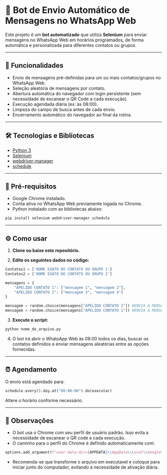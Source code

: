 # 🤖 Bot de Envio Automático de Mensagens no WhatsApp Web

Este projeto é um **bot automatizado** que utiliza **Selenium** para enviar mensagens no WhatsApp Web em horários programados, de forma automática e personalizada para diferentes contatos ou grupos.

---

## 📌 Funcionalidades

* Envio de mensagens pré-definidas para um ou mais contatos/grupos no WhatsApp Web.
* Seleção aleatória de mensagens por contato.
* Abertura automática do navegador com login persistente (sem necessidade de escanear o QR Code a cada execução).
* Execução agendada diária (ex: às 08:00).
* Limpeza do campo de busca antes de cada envio.
* Encerramento automático do navegador ao final da rotina.

---

## 🛠️ Tecnologias e Bibliotecas

* [Python 3](https://www.python.org/)
* [Selenium](https://selenium-python.readthedocs.io/)
* [webdriver-manager](https://pypi.org/project/webdriver-manager/)
* [schedule](https://pypi.org/project/schedule/)

---

## 📁 Pré-requisitos

* Google Chrome instalado.
* Conta ativa no WhatsApp Web previamente logada no Chrome.
* Python instalado com as bibliotecas abaixo:

```bash
pip install selenium webdriver-manager schedule
```

---

## ⚙️ Como usar

1. **Clone ou baixe este repositório.**

2. **Edite os seguintes dados no código:**

```python
Contatos1 = ['NOME EXATO DO CONTATO OU GRUPO 1']
Contatos2 = ['NOME EXATO DO CONTATO OU GRUPO 2']

mensagens = {
    "APELIDO CONTATO 1": ["mensagem 1", "mensagem 2"],
    "APELIDO CONTATO 2": ["mensagem 3", "mensagem 4"]
}

mensagem = random.choice(mensagens["APELIDO CONTATO 2"]) #ENVIA A MENSAGEM DE FORMA ALEATÓRIA
mensagem = random.choice(mensagens["APELIDO CONTATO 1"]) #ENVIA A MENSAGEM DE FORMA ALEATÓRIA
```

3. **Execute o script:**

```bash
python nome_do_arquivo.py
```

4. O bot irá abrir o WhatsApp Web às 08:00 todos os dias, buscar os contatos definidos e enviar mensagens aleatórias entre as opções fornecidas.

---

## ⏰ Agendamento

O envio está agendado para:

```python
schedule.every().day.at("08:00:00").do(executar)
```

Altere o horário conforme necessário.

---

## 🔐 Observações

* O bot usa o Chrome com seu perfil de usuário padrão. Isso evita a necessidade de escanear o QR code a cada execução.
* O caminho para o perfil do Chrome é definido automaticamente com:

```python
options.add_argument(f"user-data-dir={APPDATA}\\AppData\\Local\\Google\\Chrome\\User Data\\Default") #Caso seu sistema esteja em outro idioma ou estrutura de pastas, ajuste este caminho.
```
* Recomenda-se que transforme o arquivo em executavel e coloque para iniciar junto do computador, evitando a necessidade de ativação diária.


